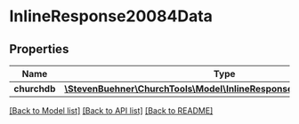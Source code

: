 # InlineResponse20084Data

## Properties
Name | Type | Description | Notes
------------ | ------------- | ------------- | -------------
**churchdb** | [**\StevenBuehner\ChurchTools\Model\InlineResponse20084DataChurchdb**](InlineResponse20084DataChurchdb.md) |  | [optional] 

[[Back to Model list]](../../README.md#documentation-for-models) [[Back to API list]](../../README.md#documentation-for-api-endpoints) [[Back to README]](../../README.md)

